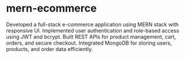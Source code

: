 # mern-ecommerce
Developed a full-stack e-commerce application using MERN stack with responsive UI. Implemented user authentication and role-based access using JWT and bcrypt. Built REST APIs for product management, cart, orders, and secure checkout. Integrated MongoDB for storing users, products, and order data efficiently. 
